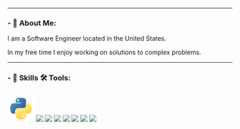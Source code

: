 -------------------------------------------------

### - :blue_book: About Me:
I am a Software Engineer located in the United States. 

In my free time I enjoy working on solutions to complex problems.

--------------------------------------------------------------------------

### - 🦾 Skills 🛠️ Tools:
### <img src="https://github.com/DanteSellers/images/blob/main/python.svg" width=60>  <img src="https://github.com/iGotOps/images/blob/main/ansible.svg" width=60>  <img src="https://github.com/iGotOps/images/blob/main/azure.svg" width=60> <img src="https://github.com/iGotOps/images/blob/main/docker.svg" width=60> <img src="https://github.com/iGotOps/images/blob/main/gitlab.svg" width=60> <img src="https://github.com/iGotOps/images/blob/main/k8s.svg" width=60> <img src="https://github.com/iGotOps/images/blob/main/linux.svg" width=60> <img src="https://github.com/iGotOps/images/blob/main/terraform.svg" width=60>
